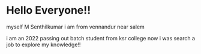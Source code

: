# Hello Everyone!!

myself M Senthilkumar i am from vennandur near salem

i am an 2022 passing out batch student from ksr college now i was search a job to explore my knowledge!!
